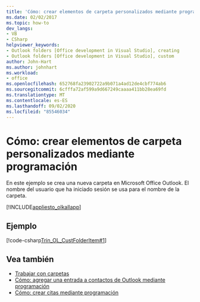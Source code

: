 ```yaml
---
title: 'Cómo: crear elementos de carpeta personalizados mediante programación'
ms.date: 02/02/2017
ms.topic: how-to
dev_langs:
- VB
- CSharp
helpviewer_keywords:
- Outlook folders [Office development in Visual Studio], creating
- Outlook folders [Office development in Visual Studio], custom
author: John-Hart
ms.author: johnhart
ms.workload:
- office
ms.openlocfilehash: 652768fa23902722a9b071a4ad12de4cbf774ab6
ms.sourcegitcommit: 6cfffa72af599a9d667249caaaa411bb28ea69fd
ms.translationtype: MT
ms.contentlocale: es-ES
ms.lasthandoff: 09/02/2020
ms.locfileid: "85546034"
---
```

# <a name="how-to-programmatically-create-custom-folder-items"></a>Cómo: crear elementos de carpeta personalizados mediante programación
  En este ejemplo se crea una nueva carpeta en Microsoft Office Outlook. El nombre del usuario que ha iniciado sesión se usa para el nombre de la carpeta.

 [!INCLUDE[appliesto_olkallapp](../vsto/includes/appliesto-olkallapp-md.md)]

## <a name="example"></a>Ejemplo
 [!code-csharp[Trin_OL_CustFolderItem#1](../vsto/codesnippet/CSharp/Trin_OL_CustFolderItem/thisaddin.cs#1)]

## <a name="see-also"></a>Vea también
- [Trabajar con carpetas](../vsto/working-with-folders.md)
- [Cómo: agregar una entrada a contactos de Outlook mediante programación](../vsto/how-to-programmatically-add-an-entry-to-outlook-contacts.md)
- [Cómo: crear citas mediante programación](../vsto/how-to-programmatically-create-appointments.md)
